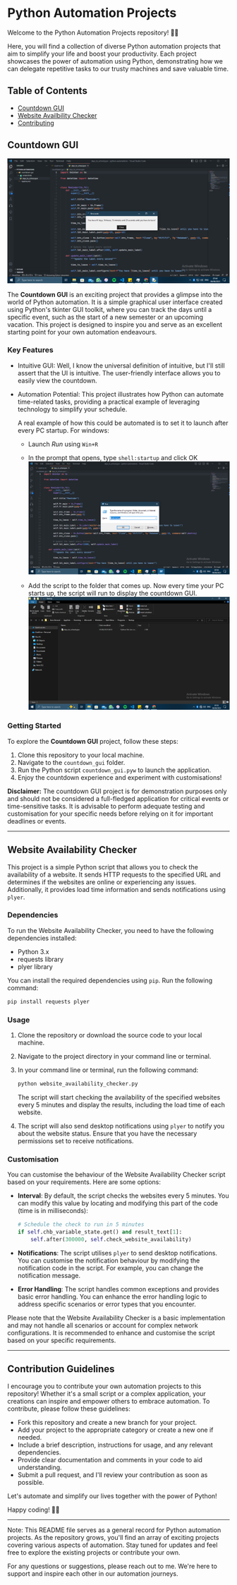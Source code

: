# Python Automation Projects

Welcome to the Python Automation Projects repository! 🐍✨

Here, you will find a collection of diverse Python automation projects that aim to simplify your life and boost your productivity. Each project showcases the power of automation using Python, demonstrating how we can delegate repetitive tasks to our trusty machines and save valuable time.

## Table of Contents

- [Countdown GUI](#countdown-gui)
- [Website Availbility Checker](#website-availability-checker)
- [Contributing](#contribution-guidelines)


## Countdown GUI

![Countdown GUI](countdown_gui/screenshots/countdown_gui_screenshot.png)

The **Countdown GUI** is an exciting project that provides a glimpse into the world of Python automation. It is a simple graphical user interface created using Python's tkinter GUI toolkit, where you can track the days until a specific event, such as the start of a new semester or an upcoming vacation. This project is designed to inspire you and serve as an excellent starting point for your own automation endeavours.

### Key Features

- Intuitive GUI: Well, I know the universal definition of intuitive, but I'll still assert that the UI is intuitive. The user-friendly interface allows you to easily view the countdown.

- Automation Potential: This project illustrates how Python can automate time-related tasks, providing a practical example of leveraging technology to simplify your schedule.

    A real example of how this could be automated is to set it to launch after every PC startup. For windows:

    - Launch *Run* using `Win+R`
    - In the prompt that opens, type `shell:startup` and click OK
    ![Run Prompt](countdown_gui/screenshots/run_prompt.png)

    - Add the script to the folder that comes up. Now every time your PC starts up, the script will run to display the countdown GUI.
    ![Startup Folder](countdown_gui/screenshots/startup_folder.png)

### Getting Started

To explore the **Countdown GUI** project, follow these steps:

1. Clone this repository to your local machine.
2. Navigate to the `countdown_gui` folder.
3. Run the Python script `countdown_gui.pyw` to launch the application.
4. Enjoy the countdown experience and experiment with customisations!

**Disclaimer:** The countdown GUI project is for demonstration purposes only and should not be considered a full-fledged application for critical events or time-sensitive tasks. It is advisable to perform adequate testing and customisation for your specific needs before relying on it for important deadlines or events.

---

## Website Availability Checker

This project is a simple Python script that allows you to check the availability of a website. It sends HTTP requests to the specified URL and determines if the websites are online or experiencing any issues. Additionally, it provides load time information and sends notifications using `plyer`.

### Dependencies

To run the Website Availability Checker, you need to have the following dependencies installed:

- Python 3.x
- requests library
- plyer library

You can install the required dependencies using `pip`. Run the following command:

```python
pip install requests plyer
```

### Usage

1. Clone the repository or download the source code to your local machine.

2. Navigate to the project directory in your command line or terminal.

3. In your command line or terminal, run the following command:

   ```bash
   python website_availability_checker.py
   ```

   The script will start checking the availability of the specified websites every 5 minutes and display the results, including the load time of each website.

4. The script will also send desktop notifications using `plyer` to notify you about the website status. Ensure that you have the necessary permissions set to receive notifications.

### Customisation

You can customise the behaviour of the Website Availability Checker script based on your requirements. Here are some options:

- **Interval**: By default, the script checks the websites every 5 minutes. You can modify this value by locating and modifying this part of the code (time is in milliseconds):

    ```python
    # Schedule the check to run in 5 minutes
    if self.chb_variable_state.get() and result_text[1]:
        self.after(300000, self.check_website_availability)

    ```

- **Notifications**: The script utilises `plyer` to send desktop notifications. You can customise the notification behaviour by modifying the notification code in the script. For example, you can change the notification message.

- **Error Handling**: The script handles common exceptions and provides basic error handling. You can enhance the error handling logic to address specific scenarios or error types that you encounter.

Please note that the Website Availability Checker is a basic implementation and may not handle all scenarios or account for complex network configurations. It is recommended to enhance and customise the script based on your specific requirements.

---

## Contribution Guidelines

I encourage you to contribute your own automation projects to this repository! Whether it's a small script or a complex application, your creations can inspire and empower others to embrace automation. To contribute, please follow these guidelines:

- Fork this repository and create a new branch for your project.
- Add your project to the appropriate category or create a new one if needed.
- Include a brief description, instructions for usage, and any relevant dependencies.
- Provide clear documentation and comments in your code to aid understanding.
- Submit a pull request, and I'll review your contribution as soon as possible.

Let's automate and simplify our lives together with the power of Python!

Happy coding! 🚀✨

---

Note: This README file serves as a general record for Python automation projects. As the repository grows, you'll find an array of exciting projects covering various aspects of automation. Stay tuned for updates and feel free to explore the existing projects or contribute your own.

For any questions or suggestions, please reach out to me. We're here to support and inspire each other in our automation journeys.

